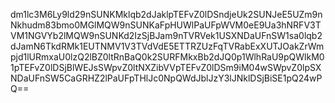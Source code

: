 dm1lc3M6Ly9ld29nSUNKMklqb2dJaklpTEFvZ0lDSndjeUk2SUNJeE5UZm9nNkhudm83bmo0MGlMQW9nSUNKaFpHUWlPaUFpWVM0eE9Ua3hNRFV3TVM1NGVYb2lMQW9nSUNKd2IzSjBJam9nTVRVek1USXNDaUFnSW1sa0lqb2dJamN6TkdRMk1EUTNMV1V3TVdVdE5ETTRZUzFqTVRabExXUTJOakZrWmpjd1lURmxaU0lzQ2lBZ0ltRnBaQ0k2SURFMkxBb2dJQ0p1WlhRaU9pQWlkM01pTEFvZ0lDSjBlWEJsSWpvZ0ltNXZibVVpTEFvZ0lDSm9iM04wSWpvZ0lpSXNDaUFnSW5CaGRHZ2lPaUFpTHlJc0NpQWdJblJzY3lJNklDSjBiSE1pQ24wPQ==
